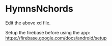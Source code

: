 # HymnsNchords

Edit the above xd file.


Setup the firebase before using the app: https://firebase.google.com/docs/android/setup
